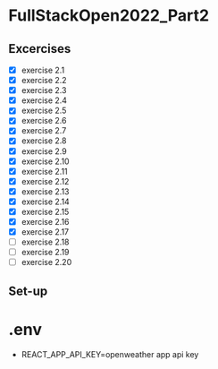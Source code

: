 # FullStackOpen2022_Part2

## Excercises
- [x] exercise 2.1
- [x] exercise 2.2
- [x] exercise 2.3
- [x] exercise 2.4
- [x] exercise 2.5
- [x] exercise 2.6
- [x] exercise 2.7
- [x] exercise 2.8
- [x] exercise 2.9
- [x] exercise 2.10
- [x] exercise 2.11
- [x] exercise 2.12
- [x] exercise 2.13
- [x] exercise 2.14
- [x] exercise 2.15
- [x] exercise 2.16
- [x] exercise 2.17
- [ ] exercise 2.18
- [ ] exercise 2.19
- [ ] exercise 2.20

## Set-up
# .env
- REACT_APP_API_KEY=openweather app api key